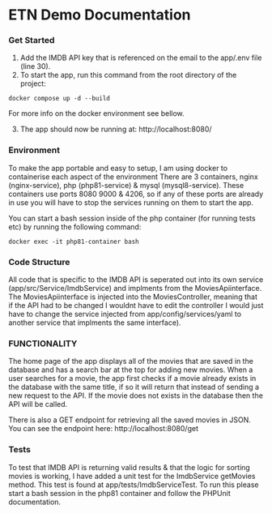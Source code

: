 # ETN Demo Documentation

### Get Started

1. Add the IMDB API key that is referenced on the email to the app/.env file (line 30).
2. To start the app, run this command from the root directory of the project:
````
docker compose up -d --build
````
For more info on the docker environment see bellow.

3. The app should now be running at: http://localhost:8080/

### Environment

To make the app portable and easy to setup, I am using docker to containerise each aspect of the environment
There are 3 containers, nginx (nginx-service), php (php81-service) & mysql (mysql8-service).
These containers use ports 8080 9000 & 4206, so if any of these ports are already in use you will have to stop the services running on them to start the app.

You can start a bash session inside of the php container (for running tests etc) by running the following command:
````
docker exec -it php81-container bash
````

### Code Structure

All code that is specific to the IMDB API is seperated out into its own service (app/src/Service/ImdbService) and implments from the MoviesApiinterface.
The MoviesApiinterface is injected into the MoviesController, meaning that if the API had to be changed I wouldnt have to edit the controller I would just have to change the service injected from app/config/services/yaml to another service that implments the same interface).

### FUNCTIONALITY

The home page of the app displays all of the movies that are saved in the database and has a search bar at the top for adding new movies.
When a user searches for a movie, the app first checks if a movie already exists in the database with the same title, if so it will return that instead of sending a new request to the API.
If the movie does not exists in the database then the API will be called.

There is also a GET endpoint for retrieving all the saved movies in JSON.
You can see the endpoint here: http://localhost:8080/get

### Tests

To test that IMDB API is returning valid results & that the logic for sorting movies is working, I have added a unit test for the ImdbService getMovies method.
This test is found at app/tests/ImdbServiceTest. To run this please start a bash session in the php81 container and follow the PHPUnit documentation.